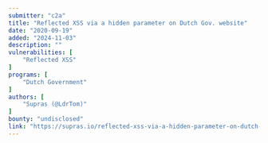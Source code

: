 ```yaml
---
submitter: "c2a"
title: "Reflected XSS via a hidden parameter on Dutch Gov. website"
date: "2020-09-19"
added: "2024-11-03"
description: ""
vulnerabilities: [
    "Reflected XSS"
]
programs: [
    "Dutch Government"
]
authors: [
    "Supras (@LdrTom)"
]
bounty: "undisclosed"
link: "https://supras.io/reflected-xss-via-a-hidden-parameter-on-dutch-gov-website/"
---
```




